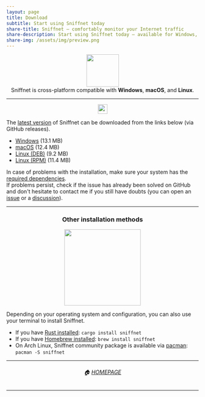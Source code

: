 ```yaml
---
layout: page
title: Download
subtitle: Start using Sniffnet today
share-title: Sniffnet — comfortably monitor your Internet traffic
share-description: Start using Sniffnet today — available for Windows, macOS, and Linux.
share-img: /assets/img/preview.png
---
```

  <div align="center">
    <img alt="" src="{{ 'assets/img/oss.png' | relative_url }}" height="85"/>
  </div>

  <div align="center">
    Sniffnet is cross-platform compatible with <b>Windows</b>, <b>macOS</b>, and <b>Linux</b>.
  </div>
  
  <hr/>

<div align="center">
  <a target="_blank" href="https://github.com/GyulyVGC/sniffnet/releases/latest"><img height=25 src="https://img.shields.io/github/v/release/gyulyvgc/sniffnet?color=blue&label=latest%20version&logo=github"/></a>
</div>
  
  The <a target="_blank" href="https://github.com/GyulyVGC/sniffnet/releases/latest">latest version</a> of Sniffnet can be downloaded from the links below (via GitHub releases).
  <ul>
    <li><a href="https://github.com/GyulyVGC/sniffnet/releases/latest/download/Sniffnet_Windows.msi">Windows</a> (13.1 MB)</li>
    <li><a href="https://github.com/GyulyVGC/sniffnet/releases/latest/download/Sniffnet_MacOS.dmg">macOS</a> (12.4 MB)</li>
    <li><a href="https://github.com/GyulyVGC/sniffnet/releases/latest/download/Sniffnet_Linux.deb">Linux (DEB)</a> (9.2 MB)</li>
    <li><a href="https://github.com/GyulyVGC/sniffnet/releases/latest/download/Sniffnet_Linux.rpm">Linux (RPM)</a> (11.4 MB)</li>
  </ul>

In case of problems with the installation, make sure your system has the <a target="_blank" href="https://github.com/GyulyVGC/sniffnet#required-dependencies">required dependencies</a>.<br/>
If problems persist, check if the issue has already been solved on GitHub and don't hesitate to contact me if you still have doubts (you can open an <a target="_blank" href="https://github.com/GyulyVGC/sniffnet/issues">issue</a> or a <a target="_blank" href="https://github.com/GyulyVGC/sniffnet/discussions">discussion</a>).

<hr/>

<div align="center"><h3> Other installation methods </h3></div>

  <div align="center">
    <img alt="" src="{{ 'assets/img/terminal.png' | relative_url }}" width="200"/>
  </div>

  Depending on your operating system and configuration, you can also use your terminal to install Sniffnet.
- If you have <a target="_blank" href="https://www.rust-lang.org/tools/install">Rust installed</a>: `cargo install sniffnet`
- If you have <a target="_blank" href="https://brew.sh">Homebrew installed</a>: `brew install sniffnet`
- On Arch Linux, Sniffnet community package is available via <a target="_blank" href="https://wiki.archlinux.org/title/Pacman">pacman</a>: `pacman -S sniffnet`

<hr/>

<div align="center">
<h6>🏠 <a href="https://www.sniffnet.net/">HOMEPAGE</a></h6>
</div>

<hr/>

